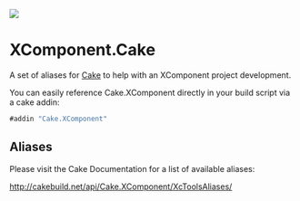 [![](http://slack.xcomponent.com/badge.svg)](http://slack.xcomponent.com/)

# XComponent.Cake
A set of aliases for [Cake](http://cakebuild.net) to help with an XComponent project development.

You can easily reference Cake.XComponent directly in your build script via a cake addin:  

```csharp
#addin "Cake.XComponent"
```
## Aliases

Please visit the Cake Documentation for a list of available aliases:  

http://cakebuild.net/api/Cake.XComponent/XcToolsAliases/
